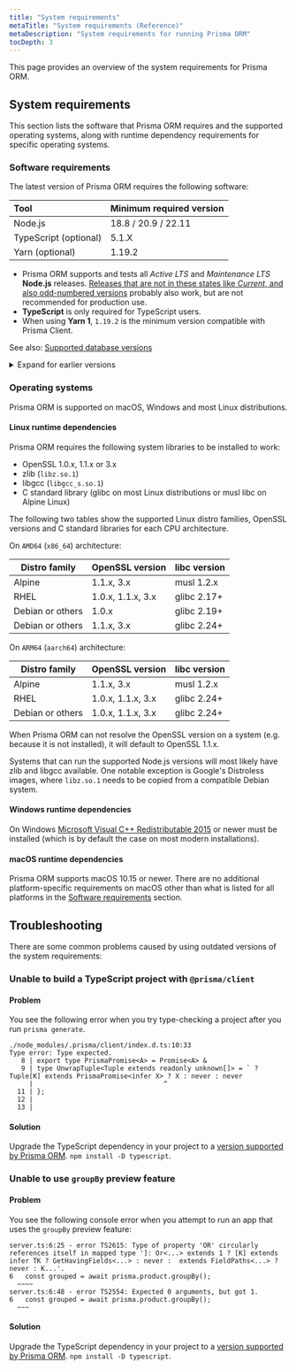 ```yaml
---
title: "System requirements"
metaTitle: "System requirements (Reference)"
metaDescription: "System requirements for running Prisma ORM"
tocDepth: 3
---
```


This page provides an overview of the system requirements for Prisma ORM.

## System requirements

This section lists the software that Prisma ORM requires and the supported operating systems, along with runtime dependency requirements for specific operating systems.

### Software requirements

The latest version of Prisma ORM requires the following software:

| Tool                  | Minimum required version |
| :-------------------- | :----------------------- |
| Node.js               | 18.8 / 20.9 / 22.11      |
| TypeScript (optional) | 5.1.X                    |
| Yarn (optional)       | 1.19.2                   |

- Prisma ORM supports and tests all _Active LTS_ and _Maintenance LTS_ **Node.js** releases. [Releases that are not in these states like _Current_, and also odd-numbered versions](https://nodejs.org/en/about/releases/) probably also work, but are not recommended for production use.
- **TypeScript** is only required for TypeScript users.
- When using **Yarn 1**, `1.19.2` is the minimum version compatible with Prisma Client.

See also: [Supported database versions](/orm/reference/supported-databases)

<details>
<summary>Expand for earlier versions</summary>

### Prisma ORM v5

Prisma ORM v5 requires the following software:

|                       | Minimum required version |
| :-------------------- | :----------------------- |
| Node.js               | 16.13 / 18.X / 20.X      |
| TypeScript (optional) | 4.7.X                    |
| Yarn (optional)       | 1.19.2                   |

</details>

### Operating systems

Prisma ORM is supported on macOS, Windows and most Linux distributions.

#### Linux runtime dependencies

Prisma ORM requires the following system libraries to be installed to work:

- OpenSSL 1.0.x, 1.1.x or 3.x
- zlib (`libz.so.1`)
- libgcc (`libgcc_s.so.1`)
- C standard library (glibc on most Linux distributions or musl libc on Alpine Linux)

The following two tables show the supported Linux distro families, OpenSSL versions and C standard libraries for each CPU architecture.

On `AMD64` (`x86_64`) architecture:

| Distro family    | OpenSSL version   | libc version |
| ---------------- | ----------------- | ------------ |
| Alpine           | 1.1.x, 3.x        | musl 1.2.x   |
| RHEL             | 1.0.x, 1.1.x, 3.x | glibc 2.17+  |
| Debian or others | 1.0.x             | glibc 2.19+  |
| Debian or others | 1.1.x, 3.x        | glibc 2.24+  |

On `ARM64` (`aarch64`) architecture:

| Distro family    | OpenSSL version   | libc version |
| ---------------- | ----------------- | ------------ |
| Alpine           | 1.1.x, 3.x        | musl 1.2.x   |
| RHEL             | 1.0.x, 1.1.x, 3.x | glibc 2.24+  |
| Debian or others | 1.0.x, 1.1.x, 3.x | glibc 2.24+  |

When Prisma ORM can not resolve the OpenSSL version on a system (e.g. because it is not installed), it will default to OpenSSL 1.1.x.

Systems that can run the supported Node.js versions will most likely have zlib and libgcc available. One notable exception is Google's Distroless images, where `libz.so.1` needs to be copied from a compatible Debian system.

#### Windows runtime dependencies

On Windows [Microsoft Visual C++ Redistributable 2015](https://download.microsoft.com/download/9/3/F/93FCF1E7-E6A4-478B-96E7-D4B285925B00/vc_redist.x64.exe) or newer must be installed (which is by default the case on most modern installations).

#### macOS runtime dependencies

Prisma ORM supports macOS 10.15 or newer. There are no additional platform-specific requirements on macOS other than what is listed for all platforms in the [Software requirements](#software-requirements) section.

## Troubleshooting

There are some common problems caused by using outdated versions of the system requirements:

### Unable to build a TypeScript project with `@prisma/client`

#### Problem

You see the following error when you try type-checking a project after you run `prisma generate`.

```terminal wrap
./node_modules/.prisma/client/index.d.ts:10:33
Type error: Type expected.
   8 | export type PrismaPromise<A> = Promise<A> & 
   9 | type UnwrapTuple<Tuple extends readonly unknown[]> = ` ? Tuple[K] extends PrismaPromise<infer X> ? X : never : never
     |                                 ^
  11 | };
  12 |
  13 |
```

#### Solution

Upgrade the TypeScript dependency in your project to a [version supported by Prisma ORM](#software-requirements). `npm install -D typescript`.

### Unable to use `groupBy` preview feature

#### Problem

You see the following console error when you attempt to run an app that uses the `groupBy` preview feature:

```terminal wrap
server.ts:6:25 - error TS2615: Type of property 'OR' circularly references itself in mapped type ']: Or<...> extends 1 ? [K] extends infer TK ? GetHavingFields<...> : never :  extends FieldPaths<...> ? never : K...'.
6   const grouped = await prisma.product.groupBy();
  ~~~~
server.ts:6:48 - error TS2554: Expected 0 arguments, but got 1.
6   const grouped = await prisma.product.groupBy();
  ~~~
```

#### Solution

Upgrade the TypeScript dependency in your project to a [version supported by Prisma ORM](#software-requirements). `npm install -D typescript`.